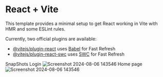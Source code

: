 # React + Vite

This template provides a minimal setup to get React working in Vite with HMR and some ESLint rules.

Currently, two official plugins are available:

- [@vitejs/plugin-react](https://github.com/vitejs/vite-plugin-react/blob/main/packages/plugin-react/README.md) uses [Babel](https://babeljs.io/) for Fast Refresh
- [@vitejs/plugin-react-swc](https://github.com/vitejs/vite-plugin-react-swc) uses [SWC](https://swc.rs/) for Fast Refresh

SnapShots
Login
![Screenshot 2024-08-06 143546](https://github.com/user-attachments/assets/4c0fc60d-ebb3-41f1-8b30-b17af69694ed)
Home page 
![Screenshot 2024-08-06 143546](https://github.com/user-attachments/assets/d67b7f13-be8d-498b-9158-ef7cc78c07eb)
